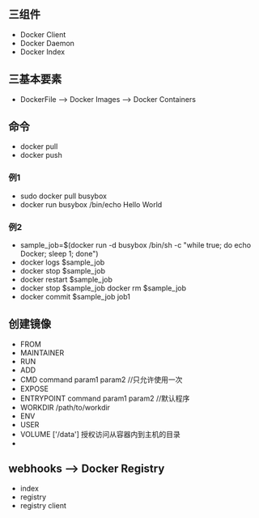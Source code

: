 ## 三组件
- Docker Client
- Docker Daemon
- Docker Index

## 三基本要素
- DockerFile --> Docker Images --> Docker Containers

## 命令
- docker pull
- docker push

### 例1
- sudo docker pull busybox
- docker run busybox /bin/echo Hello World

### 例2
- sample_job=$(docker run -d busybox /bin/sh -c "while true; do echo Docker; sleep 1; done")
- docker logs $sample_job
- docker stop $sample_job
- docker restart $sample_job
- docker stop $sample_job docker rm $sample_job
- docker commit $sample_job job1

## 创建镜像
- FROM <images>
- MAINTAINER <author name>
- RUN <command>
- ADD <src> <destination>
- CMD command param1 param2  //只允许使用一次
- EXPOSE <port>
- ENTRYPOINT command param1 param2  //默认程序
- WORKDIR /path/to/workdir
- ENV <key><value>
- USER <uid>
- VOLUME ['/data'] 授权访问从容器内到主机的目录
- 

## webhooks --> Docker Registry
- index
- registry
- registry client